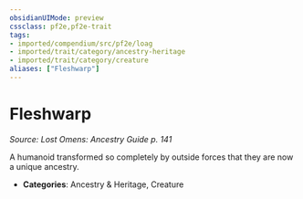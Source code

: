 ```yaml
---
obsidianUIMode: preview
cssclass: pf2e,pf2e-trait
tags:
- imported/compendium/src/pf2e/loag
- imported/trait/category/ancestry-heritage
- imported/trait/category/creature
aliases: ["Fleshwarp"]
---
```

# Fleshwarp  
*Source: Lost Omens: Ancestry Guide p. 141*  

A humanoid transformed so completely by outside forces that they are now a unique ancestry.

- **Categories**: Ancestry & Heritage, Creature